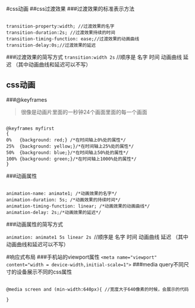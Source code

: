 #css动画
##css过渡效果
###过渡效果的标准表示方法
<pre><code>
transition-property:width; //过渡效果的名字
transition-duration:2s; //过渡效果持续的时间
transition-timing-function: ease;//过渡效果的动画曲线
transition-delay:0s;//过渡效果的延迟
</code></pre>

###过渡效果的简写方式
`transition:width 2s` //顺序是 名字 时间 动画曲线 延迟 （其中动画曲线和延迟可以不写）

## css动画
###@keyframes
>很像是动画片里面的一秒钟24个画面里面的每一个画面

<pre><code>
@keyframes myfirst
{
0%   {background: red;} /*在时间轴上0%处的属性*/
25%  {background: yellow;}/*在时间轴上25%处的属性*/
50%  {background: blue;}/*在时间轴上50%处的属性*/
100% {background: green;}/*在时间轴上1000%处的属性*/
}
</code></pre>

###动画属性
<pre><code>
animation-name: animate1; /*动画效果的名字*/
animation-duration: 5s; /*动画效果的持续时间*/
animation-timing-function: linear; /*动画效果的动画曲线*/
animation-delay: 2s;/*动画效果的延迟*/
</code></pre>

###动画属性的简写方式

`animation: animate1 5s linear 2s `//顺序是 名字 时间 动画曲线 延迟 （其中动画曲线和延迟可以不写）

#响应式布局
###手机站的viewport属性
`<meta name="viewport" content="width = device-width,initial-scale=1">`
###media query不同尺寸的设备展示不同的css属性
<pre><code>
@media screen and (min-width:640px){ //宽度大于640像素的时候，会展示的代码

}
</code></pre>
